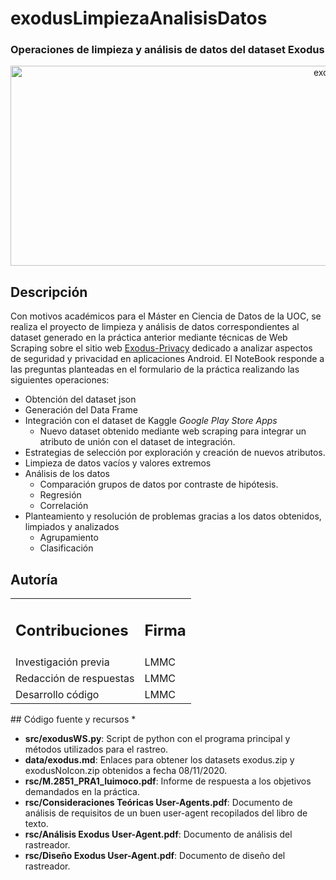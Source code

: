 # **exodusLimpiezaAnalisisDatos**

### Operaciones de limpieza y análisis de datos del dataset Exodus

<div align="center"><img src="https://i.ibb.co/k6gb85C/exodusWS.jpg" alt="exodusWS" border="0" width = "1024" height = "320"></div>

## Descripción
Con motivos académicos para el Máster en Ciencia de Datos de la UOC, se realiza el proyecto de limpieza y análisis de datos correspondientes al dataset generado en la práctica anterior mediante técnicas de Web Scraping sobre el sitio web <a href = "https://exodus-privacy.eu.org/en/">Exodus-Privacy</a> dedicado a analizar aspectos de seguridad y privacidad en aplicaciones Android.
El NoteBook responde a las preguntas planteadas en el formulario de la práctica realizando las siguientes operaciones:
* Obtención del dataset json
* Generación del Data Frame
* Integración con el dataset de Kaggle *Google Play Store Apps*
  * Nuevo dataset obtenido mediante web scraping para integrar un atributo de unión con el dataset de integración.
* Estrategias de selección por exploración y creación de nuevos atributos.
* Limpieza de datos vacíos y valores extremos
* Análisis de los datos
  * Comparación grupos de datos por contraste de hipótesis.
  * Regresión
  * Correlación
* Planteamiento y resolución de problemas gracias a los datos obtenidos, limpiados y analizados
  * Agrupamiento
  * Clasificación
  
## Autoría
<table>
 <tr>
  <td><h2>Contribuciones</h2></td>
  <td><h2>Firma</h2></td>
 </tr>
 <tr>
  <td>Investigación previa</td>
  <td>LMMC</td>
 </tr>
 <tr>
  <td>Redacción de respuestas</td>
  <td>LMMC</td>
 </tr>
 <tr>
  <td>Desarrollo código</td>
  <td>LMMC</td>
 </tr>
 </table>
## Código fuente y recursos
* 



* **src/exodusWS.py**: Script de python con el programa principal y métodos utilizados para el rastreo.
* **data/exodus.md**: Enlaces para obtener los datasets exodus.zip y exodusNoIcon.zip obtenidos a fecha 08/11/2020.
* **rsc/M.2851_PRA1_luimoco.pdf**: Informe de respuesta a los objetivos demandados en la práctica.
* **rsc/Consideraciones Teóricas User-Agents.pdf**: Documento de análisis de requisitos de un buen user-agent recopilados del libro de texto.
* **rsc/Análisis Exodus User-Agent.pdf**: Documento de análisis del rastreador.
* **rsc/Diseño Exodus User-Agent.pdf**: Documento de diseño del rastreador.
